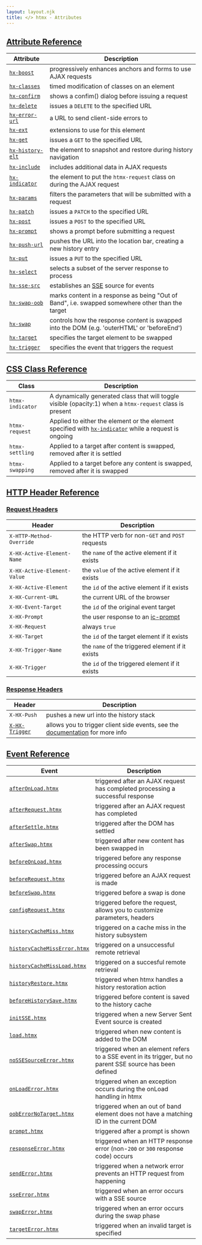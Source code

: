 ```yaml
---
layout: layout.njk
title: </> htmx - Attributes
---
```


## <a name="attributes"></a> [Attribute Reference](#attributes)

| Attribute | Description |
|-----------|-------------|
| [`hx-boost`](/attributes/hx-boost) | progressively enhances anchors and forms to use AJAX requests
| [`hx-classes`](/attributes/hx-classes) | timed modification of classes on an element
| [`hx-confirm`](/attributes/hx-confirm) | shows a confim() dialog before issuing a request
| [`hx-delete`](/attributes/hx-delete) | issues a `DELETE` to the specified URL
| [`hx-error-url`](/attributes/hx-error-url) | a URL to send client-side errors to
| [`hx-ext`](/attributes/hx-ext) | extensions to use for this element
| [`hx-get`](/attributes/hx-get) | issues a `GET` to the specified URL
| [`hx-history-elt`](/attributes/hx-history-elt) | the element to snapshot and restore during history navigation
| [`hx-include`](/attributes/hx-include) | includes additional data in AJAX requests
| [`hx-indicator`](/attributes/hx-indicator) | the element to put the `htmx-request` class on during the AJAX request
| [`hx-params`](/attributes/hx-params) | filters the parameters that will be submitted with a request
| [`hx-patch`](/attributes/hx-patch) | issues a `PATCH` to the specified URL
| [`hx-post`](/attributes/hx-post) | issues a `POST` to the specified URL
| [`hx-prompt`](/attributes/hx-prompt) | shows a prompt before submitting a request
| [`hx-push-url`](/attributes/hx-push-url) | pushes the URL into the location bar, creating a new history entry
| [`hx-put`](/attributes/hx-put) | issues a `PUT` to the specified URL
| [`hx-select`](/attributes/hx-select) | selects a subset of the server response to process
| [`hx-sse-src`](/attributes/hx-sse-src) | establishes an [SSE](https://developer.mozilla.org/en-US/docs/Web/API/Server-sent_events/Using_server-sent_events) source for events
| [`hx-swap-oob`](/attributes/hx-swap-oob) | marks content in a response as being "Out of Band", i.e. swapped somewhere other than the target 
| [`hx-swap`](/attributes/hx-swap) | controls how the response content is swapped into the DOM (e.g. 'outerHTML' or 'beforeEnd')
| [`hx-target`](/attributes/hx-target) | specifies the target element to be swapped
| [`hx-trigger`](/attributes/hx-trigger) | specifies the event that triggers the request

## <a name="classes"></a> [CSS Class Reference](#classes)

| Class | Description |
|-----------|-------------|
| `htmx-indicator` | A dynamically generated class that will toggle visible (opacity:1) when a `htmx-request` class is present
| `htmx-request` | Applied to either the element or the element specified with [`hx-indicator`](/attributes/hx-indicator) while a request is ongoing
| `htmx-settling` | Applied to a target after content is swapped, removed after it is settled
| `htmx-swapping` | Applied to a target before any content is swapped, removed after it is swapped


## <a name="headers"></a> [HTTP Header Reference](#headers)

### <a name="request_headers"></a> [Request Headers](#request_headers)

| Header | Description |
|-------|-------------|
| `X-HTTP-Method-Override` | the HTTP verb for non-`GET` and `POST` requests
| `X-HX-Active-Element-Name` | the `name` of the active element if it exists
| `X-HX-Active-Element-Value` | the `value` of the active element if it exists
| `X-HX-Active-Element` | the `id` of the active element if it exists
| `X-HX-Current-URL` | the current URL of the browser
| `X-HX-Event-Target` | the `id` of the original event target 
| `X-HX-Prompt` | the user response to an [ic-prompt](/attributes/hx-prompt)
| `X-HX-Request` | always `true`
| `X-HX-Target` | the `id` of the target element if it exists
| `X-HX-Trigger-Name` | the `name` of the triggered element if it exists
| `X-HX-Trigger` | the `id` of the triggered element if it exists

### <a name="response_headers"></a> [Response Headers](#response_headers)

| Header | Description |
|-------|-------------|
| `X-HX-Push` | pushes a new url into the history stack
| [`X-HX-Trigger`](/headers/x-hx-trigger) | allows you to trigger client side events, see the [documentation](/headers/x-hx-trigger) for more info

## <a name="events"></a> [Event Reference](#events)

| Event | Description |
|-------|-------------|
| [`afterOnLoad.htmx`](/events#afterOnLoad.htmx) | triggered after an AJAX request has completed processing a successful response
| [`afterRequest.htmx`](/events#afterRequest.htmx)  | triggered after an AJAX request has completed
| [`afterSettle.htmx`](/events#afterSettle.htmx)  | triggered after the DOM has settled
| [`afterSwap.htmx`](/events#afterSwap.htmx)  | triggered after new content has been swapped in
| [`beforeOnLoad.htmx`](/events#beforeOnLoad.htmx)  | triggered before any response processing occurs
| [`beforeRequest.htmx`](/events#beforeRequest.htmx)  | triggered before an AJAX request is made
| [`beforeSwap.htmx`](/events#beforeSwap.htmx)  | triggered before a swap is done
| [`configRequest.htmx`](/events#configRequest.htmx)  | triggered before the request, allows you to customize parameters, headers
| [`historyCacheMiss.htmx`](/events#historyCacheMiss.htmx)  | triggered on a cache miss in the history subsystem
| [`historyCacheMissError.htmx`](/events#historyCacheMissError.htmx)  | triggered on a unsuccessful remote retrieval 
| [`historyCacheMissLoad.htmx`](/events#historyCacheMissLoad.htmx)  | triggered on a succesful remote retrieval 
| [`historyRestore.htmx`](/events#historyRestore.htmx)  | triggered when htmx handles a history restoration action
| [`beforeHistorySave.htmx`](/events#beforeHistorySave.htmx)  | triggered before content is saved to the history cache
| [`initSSE.htmx`](/events#initSSE.htmx) | triggered when a new Server Sent Event source is created
| [`load.htmx`](/events#load.htmx)  | triggered when new content is added to the DOM
| [`noSSESourceError.htmx`](/events#noSSESourceError.htmx)  | triggered when an element refers to a SSE event in its trigger, but no parent SSE source has been defined
| [`onLoadError.htmx`](/events#onLoadError.htmx)  | triggered when an exception occurs during the onLoad handling in htmx
| [`oobErrorNoTarget.htmx`](/events#oobErrorNoTarget.htmx)  | triggered when an out of band element does not have a matching ID in the current DOM
| [`prompt.htmx`](/events#prompt.htmx)  | triggered after a prompt is shown
| [`responseError.htmx`](/events#responseError.htmx)  | triggered when an HTTP response error (non-`200` or `300` response code) occurs
| [`sendError.htmx`](/events#sendError.htmx)  | triggered when a network error prevents an HTTP request from happening
| [`sseError.htmx`](/events#sseError.htmx)  | triggered when an error occurs with a SSE source
| [`swapError.htmx`](/events#swapError.htmx)  | triggered when an error occurs during the swap phase
| [`targetError.htmx`](/events#targetError.htmx)  | triggered when an invalid target is specified
